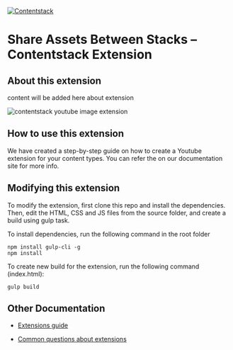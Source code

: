 [![Contentstack](https://www.contentstack.com/assets/blt440aad5a09c89b2f/contentstack_icon.svg)](https://www.contentstack.com/)

# Share Assets Between Stacks  – Contentstack Extension

## About this extension

content will be added here about extension

![contentstack youtube image extension](https://user-images.githubusercontent.com/29656920/92005785-84921c00-ed61-11ea-911a-0e13cf190a2f.png)

## How to use this extension

We have created a step-by-step guide on how to create a Youtube extension for your content types. You can refer the []() on our documentation site for more info.

## Modifying this extension

To modify the extension, first clone this repo and install the dependencies. Then, edit the HTML, CSS and JS files from the source folder, and create a build using gulp task.

To install dependencies, run the following command in the root folder

    npm install gulp-cli -g 
    npm install
    
To create new build for the extension, run the following command (index.html):

    gulp build

## Other Documentation

-   [Extensions guide](https://www.contentstack.com/docs/guide/extensions)
    
-   [Common questions about extensions](https://www.contentstack.com/docs/faqs#extensions)

